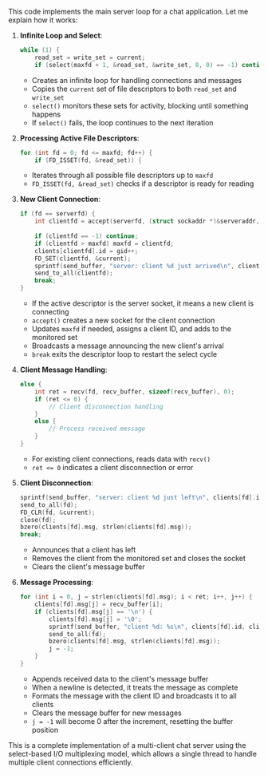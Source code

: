 This code implements the main server loop for a chat application. Let me explain how it works:

1. **Infinite Loop and Select**:
   ```c
   while (1) {
       read_set = write_set = current;
       if (select(maxfd + 1, &read_set, &write_set, 0, 0) == -1) continue;
   ```
   - Creates an infinite loop for handling connections and messages
   - Copies the `current` set of file descriptors to both `read_set` and `write_set`
   - `select()` monitors these sets for activity, blocking until something happens
   - If `select()` fails, the loop continues to the next iteration

2. **Processing Active File Descriptors**:
   ```c
   for (int fd = 0; fd <= maxfd; fd++) {
       if (FD_ISSET(fd, &read_set)) {
   ```
   - Iterates through all possible file descriptors up to `maxfd`
   - `FD_ISSET(fd, &read_set)` checks if a descriptor is ready for reading

3. **New Client Connection**:
   ```c
   if (fd == serverfd) {
       int clientfd = accept(serverfd, (struct sockaddr *)&serveraddr, &len);
       
       if (clientfd == -1) continue;
       if (clientfd > maxfd) maxfd = clientfd;
       clients[clientfd].id = gid++;
       FD_SET(clientfd, &current);
       sprintf(send_buffer, "server: client %d just arrived\n", clients[clientfd].id);
       send_to_all(clientfd);
       break;
   }
   ```
   - If the active descriptor is the server socket, it means a new client is connecting
   - `accept()` creates a new socket for the client connection
   - Updates `maxfd` if needed, assigns a client ID, and adds to the monitored set
   - Broadcasts a message announcing the new client's arrival
   - `break` exits the descriptor loop to restart the select cycle

4. **Client Message Handling**:
   ```c
   else {
       int ret = recv(fd, recv_buffer, sizeof(recv_buffer), 0);
       if (ret <= 0) {
           // Client disconnection handling
       }
       else {
           // Process received message
       }
   }
   ```
   - For existing client connections, reads data with `recv()`
   - `ret <= 0` indicates a client disconnection or error

5. **Client Disconnection**:
   ```c
   sprintf(send_buffer, "server: client %d just left\n", clients[fd].id);
   send_to_all(fd);
   FD_CLR(fd, &current);
   close(fd);
   bzero(clients[fd].msg, strlen(clients[fd].msg));
   break;
   ```
   - Announces that a client has left
   - Removes the client from the monitored set and closes the socket
   - Clears the client's message buffer

6. **Message Processing**:
   ```c
   for (int i = 0, j = strlen(clients[fd].msg); i < ret; i++, j++) {
       clients[fd].msg[j] = recv_buffer[i];
       if (clients[fd].msg[j] == '\n') {
           clients[fd].msg[j] = '\0';
           sprintf(send_buffer, "client %d: %s\n", clients[fd].id, clients[fd].msg);
           send_to_all(fd);
           bzero(clients[fd].msg, strlen(clients[fd].msg));
           j = -1;
       }
   }
   ```
   - Appends received data to the client's message buffer
   - When a newline is detected, it treats the message as complete
   - Formats the message with the client ID and broadcasts it to all clients
   - Clears the message buffer for new messages
   - `j = -1` will become 0 after the increment, resetting the buffer position

This is a complete implementation of a multi-client chat server using the select-based I/O multiplexing model, which allows a single thread to handle multiple client connections efficiently.​​​​​​​​​​​​​​​​